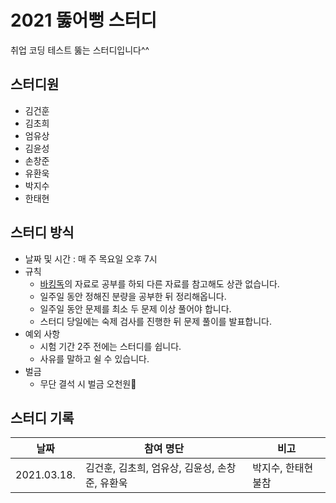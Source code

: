 # 2021 뚫어뻥 스터디
취업 코딩 테스트 뚫는 스터디입니다^^

## 스터디원
- 김건훈
- 김초희
- 엄유상
- 김윤성
- 손창준
- 유환욱
- 박지수
- 한태현

## 스터디 방식
- 날짜 및 시간 : 매 주 목요일 오후 7시
- 규칙
   - [바킹독](https://blog.encrypted.gg/919#recentEntries)의 자료로 공부를 하되 다른 자료를 참고해도 상관 없습니다.
   - 일주일 동안 정해진 분량을 공부한 뒤 정리해옵니다.
   - 일주일 동안 문제를 최소 두 문제 이상 풀어야 합니다.
   - 스터디 당일에는 숙제 검사를 진행한 뒤 문제 풀이를 발표합니다.
- 예외 사항
   - 시험 기간 2주 전에는 스터디를 쉽니다.
   - 사유를 말하고 쉴 수 있습니다.
- 벌금
   - 무단 결석 시 벌금 오천원🤩

## 스터디 기록

|날짜|참여 명단|비고|
|---|---|---|
|2021.03.18.|김건훈, 김초희, 엄유상, 김윤성, 손창준, 유환욱|박지수, 한태현 불참|
